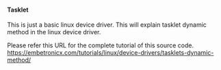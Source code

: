 
#### Tasklet

This is just a basic linux device driver. This will explain tasklet dynamic method in the linux device driver.

Please refer this URL for the complete tutorial of this source code.
https://embetronicx.com/tutorials/linux/device-drivers/tasklets-dynamic-method/